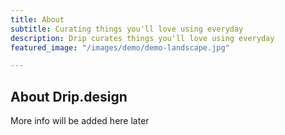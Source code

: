```yaml
---
title: About
subtitle: Curating things you'll love using everyday
description: Drip curates things you'll love using everyday
featured_image: "/images/demo/demo-landscape.jpg"

---
```


## About Drip.design

More info will be added here later